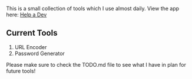 This is a small collection of tools which I use almost daily. View the app here: [Help a Dev](https://help-a-dev.vercel.app/)

## Current Tools
1. URL Encoder
2. Password Generator

Please make sure to check the TODO.md file to see what I have in plan for future tools!
